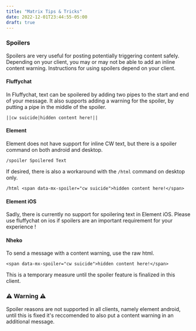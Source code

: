 ```yaml
---
title: "Matrix Tips & Tricks"
date: 2022-12-01T23:44:55-05:00
draft: true
---
```


### Spoilers

Spoilers are very useful for posting potentially triggering content safely. Depending on your client, you may or may not be able to add an inline content warning. Instructions for using spoilers depend on your client.

#### Fluffychat

In Fluffychat, text can be spoilered by adding two pipes to the start and end of your message.
It also supports adding a warning for the spoiler, by putting a pipe in the middle of the spoiler.

```
||cw suicide|hidden content here!||
```

#### Element

Element does not have support for inline CW text, but there is a spoiler command on both android and desktop.

```
/spoiler Spoilered Text
```

If desired, there is also a workaround with the `/html` command on desktop only.

```
/html <span data-mx-spoiler="cw suicide">hidden content here!</span>
```

#### Element iOS

Sadly, there is currently no support for spoilering text in Element iOS. Please use fluffychat on ios if spoilers are an important requirement for your experience !

#### Nheko

To send a message with a content warning, use the raw html.

```
<span data-mx-spoiler="cw suicide">hidden content here!</span>
```

This is a temporary measure until the spoiler feature is finalized in this client.

### ⚠️ Warning ⚠️

Spoiler reasons are not supported in all clients, namely element android, until this is fixed it's reccomended to also put a content warning in an additional message.
